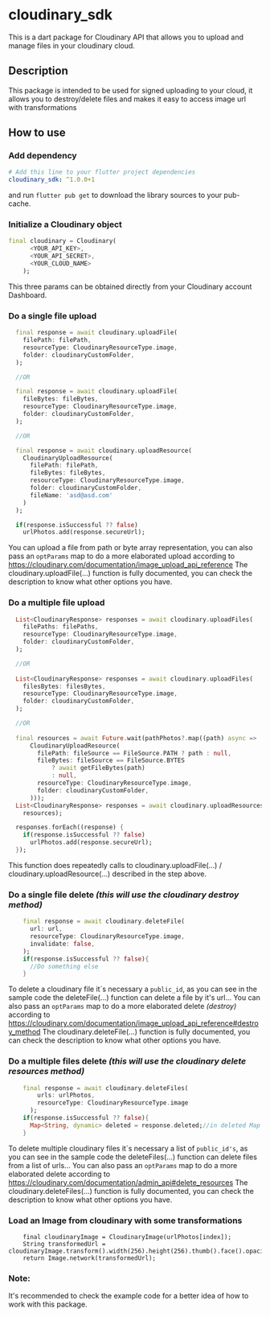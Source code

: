 # cloudinary_sdk

This is a dart package for Cloudinary API that allows you to upload and manage files in your cloudinary cloud.

## Description
This package is intended to be used for signed uploading to your cloud, it allows you to destroy/delete files and makes it easy to access image url with transformations

## How to use

### Add dependency
```yaml
# Add this line to your flutter project dependencies
cloudinary_sdk: ^1.0.0+1
```
and run `flutter pub get` to download the library sources to your pub-cache.

### Initialize a Cloudinary object
```dart
final cloudinary = Cloudinary(
      <YOUR_API_KEY>,
      <YOUR_API_SECRET>,
      <YOUR_CLOUD_NAME>
    );
```
This three params can be obtained directly from your Cloudinary account Dashboard.

### Do a single file upload

```dart
  final response = await cloudinary.uploadFile(
    filePath: filePath,
    resourceType: CloudinaryResourceType.image,
    folder: cloudinaryCustomFolder,
  );

  //OR

  final response = await cloudinary.uploadFile(
    fileBytes: fileBytes,
    resourceType: CloudinaryResourceType.image,
    folder: cloudinaryCustomFolder,
  );

  //OR

  final response = await cloudinary.uploadResource(
    CloudinaryUploadResource(
      filePath: filePath,
      fileBytes: fileBytes,
      resourceType: CloudinaryResourceType.image,
      folder: cloudinaryCustomFolder,
      fileName: 'asd@asd.com'
    )
  );

  if(response.isSuccessful ?? false)
    urlPhotos.add(response.secureUrl);
```
You can upload a file from path or byte array representation, you can also pass an `optParams` map to do a more elaborated upload according to https://cloudinary.com/documentation/image_upload_api_reference
The cloudinary.uploadFile(...) function is fully documented, you can check the description to know what other options you have.

### Do a multiple file upload

```dart
  List<CloudinaryResponse> responses = await cloudinary.uploadFiles(
    filePaths: filePaths,
    resourceType: CloudinaryResourceType.image,
    folder: cloudinaryCustomFolder,
  );

  //OR
  
  List<CloudinaryResponse> responses = await cloudinary.uploadFiles(
    filesBytes: filesBytes,
    resourceType: CloudinaryResourceType.image,
    folder: cloudinaryCustomFolder,
  );

  //OR
  
  final resources = await Future.wait(pathPhotos?.map((path) async =>
      CloudinaryUploadResource(
        filePath: fileSource == FileSource.PATH ? path : null,
        fileBytes: fileSource == FileSource.BYTES
            ? await getFileBytes(path)
            : null,
        resourceType: CloudinaryResourceType.image,
        folder: cloudinaryCustomFolder,
      )));
  List<CloudinaryResponse> responses = await cloudinary.uploadResources(
    resources);

  responses.forEach((response) {
    if(response.isSuccessful ?? false)
      urlPhotos.add(response.secureUrl);
  });
```
This function does repeatedly calls to cloudinary.uploadFile(...) / cloudinary.uploadResource(...) described in the step above.

### Do a single file delete *(this will use the cloudinary destroy method)*

```dart
    final response = await cloudinary.deleteFile(
      url: url,
      resourceType: CloudinaryResourceType.image,
      invalidate: false,
    );
    if(response.isSuccessful ?? false){
      //Do something else
    }
```
To delete a cloudinary file it´s necessary a `public_id`, as you can see in the sample code the deleteFile(...) function can delete a file by it's url...
You can also pass an `optParams` map to do a more elaborated delete *(destroy)* according to https://cloudinary.com/documentation/image_upload_api_reference#destroy_method
The cloudinary.deleteFile(...) function is fully documented, you can check the description to know what other options you have.

### Do a multiple files delete *(this will use the cloudinary delete resources method)*

```dart
    final response = await cloudinary.deleteFiles(
        urls: urlPhotos,
        resourceType: CloudinaryResourceType.image
      );
    if(response.isSuccessful ?? false){
      Map<String, dynamic> deleted = response.deleted;//in deleted Map you will find all the public ids and the status 'deleted'
    }

```
To delete multiple cloudinary files it´s necessary a list of `public_id's`, as you can see in the sample code the deleteFiles(...) function can delete files from a list of urls...
You can also pass an `optParams` map to do a more elaborated delete according to https://cloudinary.com/documentation/admin_api#delete_resources
The cloudinary.deleteFiles(...) function is fully documented, you can check the description to know what other options you have.

### Load an Image from cloudinary with some transformations

```
    final cloudinaryImage = CloudinaryImage(urlPhotos[index]);
    String transformedUrl = cloudinaryImage.transform().width(256).height(256).thumb().face().opacity(30).angle(45).generate();
    return Image.network(transformedUrl);
```

### Note:
It's recommended to check the example code for a better idea of how to work with this package.